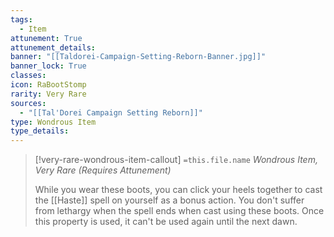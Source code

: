 ```yaml
---
tags:
  - Item
attunement: True
attunement_details: 
banner: "[[Taldorei-Campaign-Setting-Reborn-Banner.jpg]]"
banner_lock: True
classes:
icon: RaBootStomp
rarity: Very Rare
sources:
  - "[[Tal'Dorei Campaign Setting Reborn]]"
type: Wondrous Item
type_details: 
---
```

>[!very-rare-wondrous-item-callout] `=this.file.name`
>*Wondrous Item, Very Rare (Requires Attunement)*
>
>While you wear these boots, you can click your heels together to cast the [[Haste]] spell on yourself as a bonus action. You don't suffer from lethargy when the spell ends when cast using these boots. Once this property is used, it can't be used again until the next dawn.
>
>
